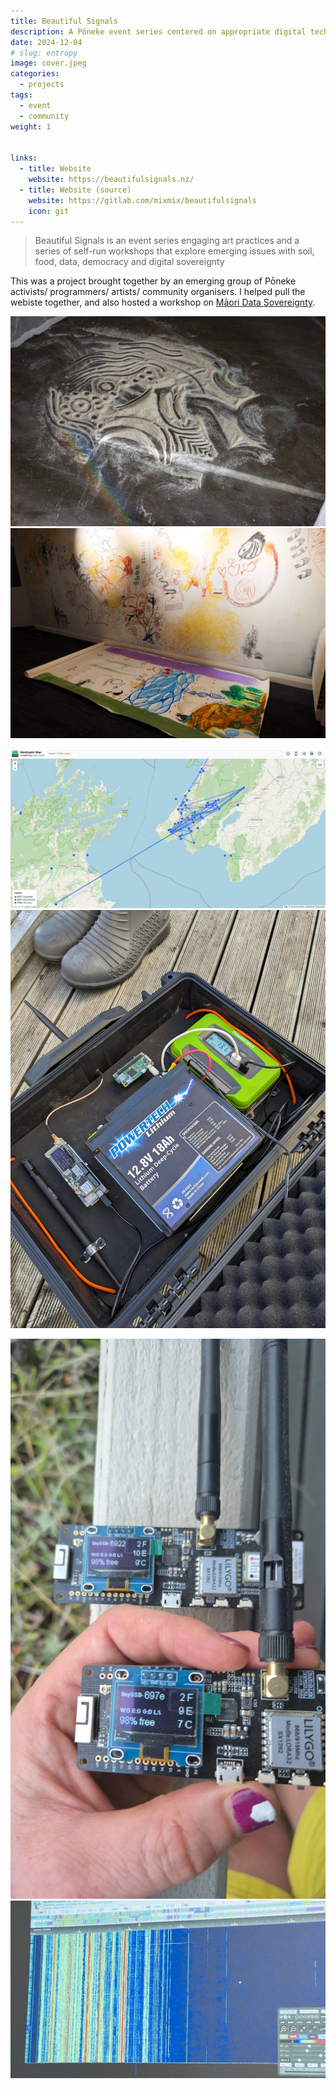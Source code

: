 ```yaml
---
title: Beautiful Signals
description: A Pōneke event series centered on appropriate digital tech.
date: 2024-12-04
# slug: entropy
image: cover.jpeg
categories:
  - projects
tags:
  - event
  - community
weight: 1


links:
  - title: Website
    website: https://beautifulsignals.nz/
  - title: Website (source)
    website: https://gitlab.com/mixmix/beautifulsignals
    icon: git
---
```


> Beautiful Signals is an event series engaging art practices and a series of
> self-run workshops that explore emerging issues with soil, food, data,
> democracy and digital sovereignty

This was a project brought together by an emerging group of Pōneke activists/
programmers/ artists/ community organisers. I helped pull the webiste together,
and also hosted a workshop on [Māori Data
Sovereignty](https://beautifulsignals.nz/workshops/maori_data_sovereignty/).


![Digital Rangoli v3, by Amul Topiwal](mandala.jpeg)
![Collaborative art, guided by Tanya Ruka](art-tanya.jpeg)

![From: "Commuinications in an emergency"](meshtastic.jpeg)
![Resilient Meshtastic node](meshtastic-node.jpeg)

![Shout out to Tiny-SSB](tiny-ssb.jpeg)
![From: "Signals of life: messages from earth and beyond"](seti.jpeg)


